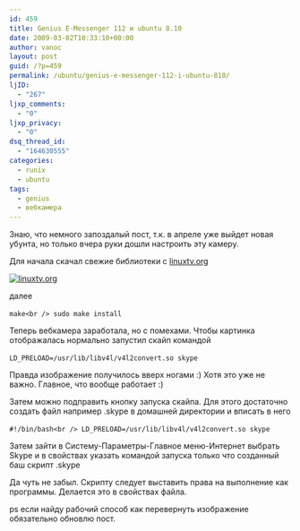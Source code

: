 ```yaml
---
id: 459
title: Genius E-Messenger 112 и ubuntu 8.10
date: 2009-03-02T10:33:10+00:00
author: vanoc
layout: post
guid: /?p=459
permalink: /ubuntu/genius-e-messenger-112-i-ubuntu-810/
ljID:
  - "267"
ljxp_comments:
  - "0"
ljxp_privacy:
  - "0"
dsq_thread_id:
  - "164630555"
categories:
  - runix
  - ubuntu
tags:
  - genius
  - вебкамера
---
```

Знаю, что немного запоздалый пост, т.к. в апреле уже выйдет новая убунта, но только вчера руки дошли настроить эту камеру.

Для начала скачал свежие библиотеки с [linuxtv.org](http://linuxtv.org/hg/v4l-dvb/)

[<img class="alignnone size-medium wp-image-460" title="linuxtv.org" src="/uploads/d181d0bdd0b8d0bcd0bed0ba1-300x42.jpg" alt="linuxtv.org" width="300" height="42" srcset="/uploads/d181d0bdd0b8d0bcd0bed0ba1-300x42.jpg 300w, /uploads/d181d0bdd0b8d0bcd0bed0ba1.jpg 768w" sizes="(max-width: 300px) 100vw, 300px" />](/uploads/d181d0bdd0b8d0bcd0bed0ba1.jpg)

далее
  
`make<br />
sudo make install`

Теперь вебкамера заработала, но с помехами. Чтобы картинка отображалась нормально запустил скайп командой
  
`LD_PRELOAD=/usr/lib/libv4l/v4l2convert.so skype`
  
Правда изображение получилось вверх ногами :) Хотя это уже не важно. Главное, что вообще работает :)

Затем можно подправить кнопку запуска скайпа. Для этого достаточно создать файл например .skype в домашней директории и вписать в него

`#!/bin/bash<br />
LD_PRELOAD=/usr/lib/libv4l/v4l2convert.so skype`

Затем зайти в Систему-Параметры-Главное меню-Интернет выбрать Skype и в свойствах указать командой запуска только что созданный баш скрипт .skype

Да чуть не забыл. Скрипту следует выставить права на выполнение как программы. Делается это в свойствах файла.

ps если найду рабочий способ как перевернуть изображение обязательно обновлю пост.